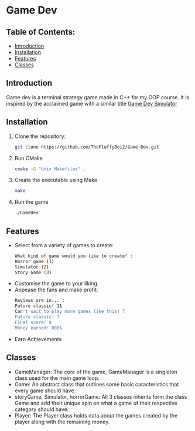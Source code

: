 # Game Dev

## Table of Contents:
- [Introduction](#introduction)
- [Installation](#installation)
- [Features](#features)
- [Classes](#classes)


## Introduction
Game dev is a terminal strategy game made in C++ for my OOP course.
It is inspired by the acclaimed game with a similar title [Game Dev Simulator](https://store.steampowered.com/app/239820/Game_Dev_Tycoon/)


## Installation
1. Clone the repository:
   ```bash
   git clone https://github.com/TheFluffyBoi2/Game-Dev.git
   ```
2. Run CMake
   ```bash
   cmake -G "Unix Makefiles" .
   ```
3. Create the executable using Make
   ```bash
   make
   ```
4. Run the game
   ```bash
   ./GameDev
   ```

## Features
- Select from a variety of games to create:
  ```bash
  What kind of game would you like to create? :
  Horror game (1)
  Simulator (2)
  Story Game (3)
  ```
- Customise the game to your liking.
- Appease the fans and make profit:
  ```bash
  Reviews are in... :
  Future classic! 11
  Can't wait to play more games like this! 7
  Future classic! 7
  Final score: 8
  Money earned: 800$
  ```
- Earn Achievements

## Classes
- GameManager: The core of the game, GameManager is a singleton class used for the main game loop.
- Game: An abstract class that outlines some basic caracteristics that every game should have.
- storyGame, Simulator, horrorGame: All 3 classes inherits form the class Game and add their unique spin on what a game of their respective category should have.
- Player: The Player class holds data about the games created by the player along with the remaining money.
